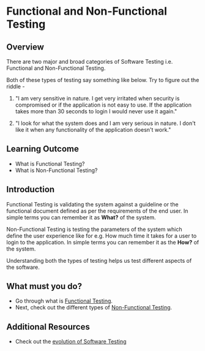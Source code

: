 # Functional and Non-Functional Testing

## Overview

There are two major and broad categories of Software Testing i.e. Functional and Non-Functional Testing.

Both of these types of testing say something like below. Try to figure out the riddle - 

1. "I am very sensitive in nature. I get very irritated when security is compromised or if the application is not easy to use. If the application takes more than 30 seconds to login I would never use it again." 

2. "I look for what the system does and I am very serious in nature. I don't like it when any functionality of the application doesn't work."
   

## Learning Outcome

- What is Functional Testing?
- What is Non-Functional Testing?

## Introduction
Functional Testing is validating the system against a guideline or the functional document defined as per the requirements of the end user. In simple terms you can remember it as **What?** of the system.

Non-Functional Testing is testing the parameters of the system which define the user experience like for e.g. How much time it takes for a user to login to the application. In simple terms you can remember it as the **How?** of the system.

Understanding both the types of testing helps us test different aspects of the software.

## What must you do?
- Go through what is [Functional Testing](http://softwaretestingfundamentals.com/functional-testing/).
- Next, check out the different types of [Non-Functional Testing](https://www.guru99.com/non-functional-testing.html).

## Additional Resources
- Check out the [evolution of Software Testing](http://www.testingreferences.com/testinghistory.php)

